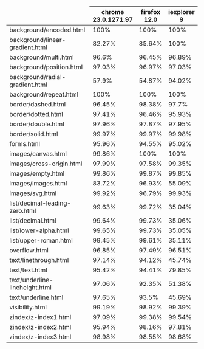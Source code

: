 <table><thead><tr><td></td><th>chrome<br />23.0.1271.97</th><th>firefox<br />12.0</th><th>iexplorer<br />9</th></tr></thead><tbody>
<tr><td>background/encoded.html</td><td>100%</td><td>100%</td><td>100%</td></tr>
<tr><td>background/linear-gradient.html</td><td>82.27%</td><td>85.64%</td><td>100%</td></tr>
<tr><td>background/multi.html</td><td>96.6%</td><td>96.45%</td><td>96.89%</td></tr>
<tr><td>background/position.html</td><td>97.03%</td><td>96.97%</td><td>97.03%</td></tr>
<tr><td>background/radial-gradient.html</td><td>57.9%</td><td>54.87%</td><td>94.02%</td></tr>
<tr><td>background/repeat.html</td><td>100%</td><td>100%</td><td>100%</td></tr>
<tr><td>border/dashed.html</td><td>96.45%</td><td>98.38%</td><td>97.7%</td></tr>
<tr><td>border/dotted.html</td><td>97.41%</td><td>96.46%</td><td>95.93%</td></tr>
<tr><td>border/double.html</td><td>97.96%</td><td>97.87%</td><td>97.95%</td></tr>
<tr><td>border/solid.html</td><td>99.97%</td><td>99.97%</td><td>99.98%</td></tr>
<tr><td>forms.html</td><td>95.96%</td><td>94.55%</td><td>95.02%</td></tr>
<tr><td>images/canvas.html</td><td>99.86%</td><td>100%</td><td>100%</td></tr>
<tr><td>images/cross-origin.html</td><td>97.99%</td><td>97.58%</td><td>99.35%</td></tr>
<tr><td>images/empty.html</td><td>99.86%</td><td>99.87%</td><td>99.85%</td></tr>
<tr><td>images/images.html</td><td>83.72%</td><td>96.93%</td><td>55.09%</td></tr>
<tr><td>images/svg.html</td><td>99.92%</td><td>96.79%</td><td>99.93%</td></tr>
<tr><td>list/decimal-leading-zero.html</td><td>99.63%</td><td>99.72%</td><td>35.04%</td></tr>
<tr><td>list/decimal.html</td><td>99.64%</td><td>99.73%</td><td>35.06%</td></tr>
<tr><td>list/lower-alpha.html</td><td>99.65%</td><td>99.73%</td><td>35.05%</td></tr>
<tr><td>list/upper-roman.html</td><td>99.45%</td><td>99.61%</td><td>35.11%</td></tr>
<tr><td>overflow.html</td><td>96.85%</td><td>97.49%</td><td>96.51%</td></tr>
<tr><td>text/linethrough.html</td><td>97.14%</td><td>94.12%</td><td>45.74%</td></tr>
<tr><td>text/text.html</td><td>95.42%</td><td>94.41%</td><td>79.85%</td></tr>
<tr><td>text/underline-lineheight.html</td><td>97.06%</td><td>92.35%</td><td>51.38%</td></tr>
<tr><td>text/underline.html</td><td>97.65%</td><td>93.5%</td><td>45.69%</td></tr>
<tr><td>visibility.html</td><td>99.19%</td><td>98.92%</td><td>99.39%</td></tr>
<tr><td>zindex/z-index1.html</td><td>97.09%</td><td>99.38%</td><td>99.54%</td></tr>
<tr><td>zindex/z-index2.html</td><td>95.94%</td><td>98.16%</td><td>97.81%</td></tr>
<tr><td>zindex/z-index3.html</td><td>98.98%</td><td>98.55%</td><td>98.68%</td></tr>
</tbody></table>